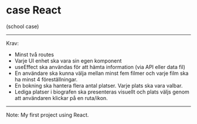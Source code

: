 # case React
(school case)

---
Krav:
* Minst två routes
* Varje UI enhet ska vara sin egen komponent
* useEffect ska användas för att hämta information (via API eller data fil)
* En användare ska kunna välja mellan minst fem filmer och varje film ska ha minst 4 föreställningar.
* En bokning ska hantera flera antal platser. Varje plats ska vara valbar.
* Lediga platser i biografen ska presenteras visuellt och plats väljs genom att användaren klickar på en ruta/ikon.
---
Note: My first project using React.
